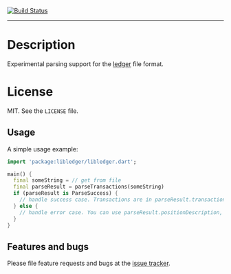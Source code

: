 [![Build Status](https://travis-ci.com/adimit/libledger.svg?branch=master)](https://travis-ci.com/adimit/libledger)

-----

# Description

Experimental parsing support for the [ledger](https://www.ledger-cli.org/) file
format.

# License

MIT. See the `LICENSE` file.

## Usage

A simple usage example:

```dart
import 'package:libledger/libledger.dart';

main() {
  final someString = // get from file
  final parseResult = parseTransactions(someString)
  if (parseResult is ParseSuccess) {
    // handle success case. Transactions are in parseResult.transactions
  } else {
    // handle error case. You can use parseResult.positionDescription, and parseResult.message.
  }
}
```

## Features and bugs

Please file feature requests and bugs at the [issue tracker][tracker].

[tracker]: https://github.com/adimit/libledger/issues
